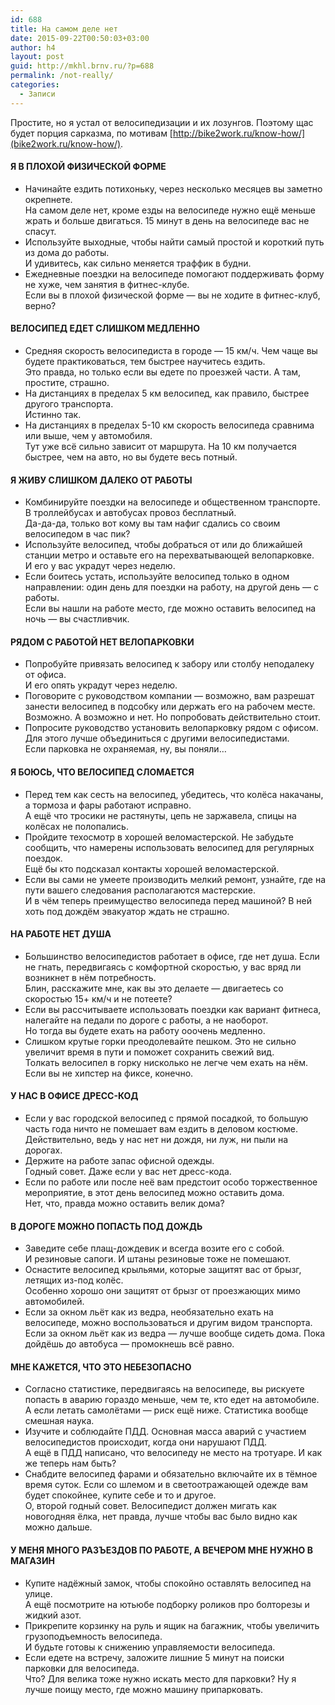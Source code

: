 ```yaml
---
id: 688
title: На самом деле нет
date: 2015-09-22T00:50:03+03:00
author: h4
layout: post
guid: http://mkhl.brnv.ru/?p=688
permalink: /not-really/
categories:
  - Записи
---
```

Простите, но я устал от велосипедизации и их лозунгов. Поэтому щас будет порция сарказма, по мотивам [http://bike2work.ru/know-how/](bike2work.ru/know-how/).

#### Я В ПЛОХОЙ ФИЗИЧЕСКОЙ ФОРМЕ

  * Начинайте ездить потихоньку, через несколько месяцев вы заметно окрепнете.  
    На самом деле нет, кроме езды на велосипеде нужно ещё меньше жрать и больше двигаться. 15 минут в день на велосипеде вас не спасут.
  * Используйте выходные, чтобы найти самый простой и короткий путь из дома до работы.  
    И удивитесь, как сильно меняется траффик в будни.
  * Ежедневные поездки на велосипеде помогают поддерживать форму не хуже, чем занятия в фитнес-клубе.  
    Если вы в плохой физической форме — вы не ходите в фитнес-клуб, верно?

#### ВЕЛОСИПЕД ЕДЕТ СЛИШКОМ МЕДЛЕННО

  * Средняя скорость велосипедиста в городе — 15 км/ч. Чем чаще вы будете практиковаться, тем быстрее научитесь ездить.  
    Это правда, но только если вы едете по проезжей части. А там, простите, страшно.
  * На дистанциях в пределах 5 км велосипед, как правило, быстрее другого транспорта.  
    Истинно так.
  * На дистанциях в пределах 5-10 км скорость велосипеда сравнима или выше, чем у автомобиля.  
    Тут уже всё сильно зависит от маршрута. На 10 км получается быстрее, чем на авто, но вы будете весь потный.

#### Я ЖИВУ СЛИШКОМ ДАЛЕКО ОТ РАБОТЫ

  * Комбинируйте поездки на велосипеде и общественном транспорте. В троллейбусах и автобусах провоз бесплатный.  
    Да-да-да, только вот кому вы там нафиг сдались со своим велосипедом в час пик?
  * Используйте велосипед, чтобы добраться от или до ближайшей станции метро и оставьте его на перехватывающей велопарковке.  
    И его у вас украдут через неделю.
  * Если боитесь устать, используйте велосипед только в одном направлении: один день для поездки на работу, на другой день — с работы.  
    Если вы нашли на работе место, где можно оставить велосипед на ночь — вы счастливчик.

#### РЯДОМ С РАБОТОЙ НЕТ ВЕЛОПАРКОВКИ

  * Попробуйте привязать велосипед к забору или столбу неподалеку от офиса.  
    И его опять украдут через неделю.
  * Поговорите с руководством компании — возможно, вам разрешат занести велосипед в подсобку или держать его на рабочем месте.  
    Возможно. А возможно и нет. Но попробовать действительно стоит.
  * Попросите руководство установить велопарковку рядом с офисом. Для этого лучше объединиться с другими велосипедистами.  
    Если парковка не охраняемая, ну, вы поняли&#8230;

#### Я БОЮСЬ, ЧТО ВЕЛОСИПЕД СЛОМАЕТСЯ

  * Перед тем как сесть на велосипед, убедитесь, что колёса накачаны, а тормоза и фары работают исправно.  
    А ещё что тросики не растянуты, цепь не заржавела, спицы на колёсах не полопались.
  * Пройдите техосмотр в хорошей веломастерской. Не забудьте сообщить, что намерены использовать велосипед для регулярных поездок.  
    Ещё бы кто подсказал контакты хорошей веломастерской.
  * Если вы сами не умеете производить мелкий ремонт, узнайте, где на пути вашего следования располагаются мастерские.  
    И в чём теперь преимущество велосипеда перед машиной? В ней хоть под дождём эвакуатор ждать не страшно.

#### НА РАБОТЕ НЕТ ДУША

  * Большинство велосипедистов работает в офисе, где нет душа. Если не гнать, передвигаясь с комфортной скоростью, у вас вряд ли возникнет в нём потребность.  
    Блин, расскажите мне, как вы это делаете — двигаетесь со скоростью 15+ км/ч и не потеете?
  * Если вы рассчитываете использовать поездки как вариант фитнеса, налегайте на педали по дороге с работы, а не наоборот.  
    Но тогда вы будете ехать на работу ооочень медленно.
  * Слишком крутые горки преодолевайте пешком. Это не сильно увеличит время в пути и поможет сохранить свежий вид.  
    Толкать велосипел в горку нисколько не легче чем ехать на нём. Если вы не хипстер на фиксе, конечно.

#### У НАС В ОФИСЕ ДРЕСС-КОД

  * Если у вас городской велосипед с прямой посадкой, то большую часть года ничто не помешает вам ездить в деловом костюме.  
    Действительно, ведь у нас нет ни дождя, ни луж, ни пыли на дорогах.
  * Держите на работе запас офисной одежды.  
    Годный совет. Даже если у вас нет дресс-кода.
  * Если по работе или после неё вам предстоит особо торжественное мероприятие, в этот день велосипед можно оставить дома.  
    Нет, что, правда можно оставить велик дома?

#### В ДОРОГЕ МОЖНО ПОПАСТЬ ПОД ДОЖДЬ

  * Заведите себе плащ-дождевик и всегда возите его с собой.  
    И резиновые сапоги. И штаны резиновые тоже не помешают.
  * Оснастите велосипед крыльями, которые защитят вас от брызг, летящих из-под колёс.  
    Особенно хорошо они защитят от брызг от проезжающих мимо автомобилей.
  * Если за окном льёт как из ведра, необязательно ехать на велосипеде, можно воспользоваться и другим видом транспорта.  
    Если за окном льёт как из ведра — лучше вообще сидеть дома. Пока дойдёшь до автобуса — промокнешь всё равно.

#### МНЕ КАЖЕТСЯ, ЧТО ЭТО НЕБЕЗОПАСНО

  * Согласно статистике, передвигаясь на велосипеде, вы рискуете попасть в аварию гораздо меньше, чем те, кто едет на автомобиле.  
    А если летать самолётами — риск ещё ниже. Статистика вообще смешная наука.
  * Изучите и соблюдайте ПДД. Основная масса аварий с участием велосипедистов происходит, когда они нарушают ПДД.  
    А ещё в ПДД написано, что велосипеду не место на тротуаре. И как же теперь нам быть?
  * Снабдите велосипед фарами и обязательно включайте их в тёмное время суток. Если со шлемом и в светоотражающей одежде вам будет спокойнее, купите себе и то и другое.  
    О, второй годный совет. Велосипедист должен мигать как новогодняя ёлка, нет правда, лучше чтобы вас было видно как можно дальше.

#### У МЕНЯ МНОГО РАЗЪЕЗДОВ ПО РАБОТЕ, А ВЕЧЕРОМ МНЕ НУЖНО В МАГАЗИН

  * Купите надёжный замок, чтобы спокойно оставлять велосипед на улице.  
    А ещё посмотрите на ютьюбе подборку роликов про болторезы и жидкий азот.
  * Прикрепите корзинку на руль и ящик на багажник, чтобы увеличить грузоподъемность велосипеда.  
    И будьте готовы к снижению управляемости велосипеда.
  * Если едете на встречу, заложите лишние 5 минут на поиски парковки для велосипеда.  
    Что? Для велика тоже нужно искать место для парковки? Ну я лучше поищу место, где можно машину припарковать.
